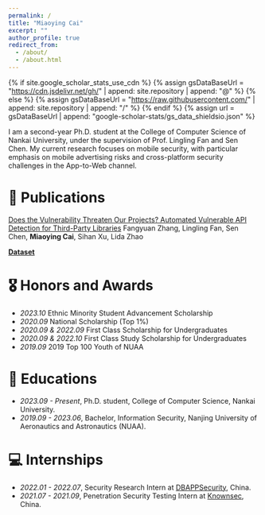```yaml
---
permalink: /
title: "Miaoying Cai"
excerpt: ""
author_profile: true
redirect_from: 
  - /about/
  - /about.html
---
```


{% if site.google_scholar_stats_use_cdn %}
{% assign gsDataBaseUrl = "https://cdn.jsdelivr.net/gh/" | append: site.repository | append: "@" %}
{% else %}
{% assign gsDataBaseUrl = "https://raw.githubusercontent.com/" | append: site.repository | append: "/" %}
{% endif %}
{% assign url = gsDataBaseUrl | append: "google-scholar-stats/gs_data_shieldsio.json" %}

<span class='anchor' id='about-me'></span>

I am a second-year Ph.D. student at the College of Computer Science of Nankai University, under the supervision of Prof. Lingling Fan and Sen Chen. My current research focuses on mobile security, with particular emphasis on mobile advertising risks and cross-platform security challenges in the App-to-Web channel.

<!--My research interest includes mobile security and web security. I have published more than 100 papers at the top international AI conferences with total <a href='https://scholar.google.com/citations?user=DhtAFkwAAAAJ'>google scholar citations <strong><span id='total_cit'>260000+</span></strong></a> (You can also use google scholar badge <a href='https://scholar.google.com/citations?user=DhtAFkwAAAAJ'><img src="https://img.shields.io/endpoint?url={{ url | url_encode }}&logo=Google%20Scholar&labelColor=f6f6f6&color=9cf&style=flat&label=citations"></a>).-->


<!--# 🔥 News-->
<!--- *2022.02*: &nbsp;🎉🎉 Lorem ipsum dolor sit amet, consectetur adipiscing elit. Vivamus ornare aliquet ipsum, ac tempus justo dapibus sit amet. -->
<!--- *2022.02*: &nbsp;🎉🎉 Lorem ipsum dolor sit amet, consectetur adipiscing elit. Vivamus ornare aliquet ipsum, ac tempus justo dapibus sit amet. -->

# 📝 Publications 

<!--<div class='paper-box'><div class='paper-box-image'><div><div class="badge">TSE 2024</div></div></div>-->
<!--<div class='paper-box'><div class='paper-box-image'><div class="badge">TSE 2024</div></div>-->
<!--<div class='paper-box-text' markdown="1">-->
[Does the Vulnerability Threaten Our Projects? Automated Vulnerable API Detection for Third-Party Libraries](https://ieeexplore.ieee.org/abstract/document/10666791)
Fangyuan Zhang, Lingling Fan, Sen Chen, **Miaoying Cai**, Sihan Xu, Lida Zhao

[**Dataset**](https://github.com/VAScanner/VAScanner) <strong><span class='show_paper_citations' data='DhtAFkwAAAAJ:ALROH1vI_8AC'></span></strong>

<!--<div class='paper-box'><div class='paper-box-image'><div><div class="badge">CVPR 2016</div><img src='images/500x300.png' alt="sym" width="100%"></div></div>-->
<!--<div class='paper-box-text' markdown="1">-->

<!--[Deep Residual Learning for Image Recognition](https://openaccess.thecvf.com/content_cvpr_2016/papers/He_Deep_Residual_Learning_CVPR_2016_paper.pdf)-->
<!---->
<!--**Kaiming He**, Xiangyu Zhang, Shaoqing Ren, Jian Sun-->

<!--[**Project**](https://scholar.google.com/citations?view_op=view_citation&hl=zh-CN&user=DhtAFkwAAAAJ&citation_for_view=DhtAFkwAAAAJ:ALROH1vI_8AC) <strong><span class='show_paper_citations' data='DhtAFkwAAAAJ:ALROH1vI_8AC'></span></strong>-->
<!--- Lorem ipsum dolor sit amet, consectetur adipiscing elit. Vivamus ornare aliquet ipsum, ac tempus justo dapibus sit amet. -->
<!--</div>-->
<!--</div>-->
<!---->
<!--- [Lorem ipsum dolor sit amet, consectetur adipiscing elit. Vivamus ornare aliquet ipsum, ac tempus justo dapibus sit amet](https://github.com), A, B, C, **CVPR 2020**-->

# 🎖 Honors and Awards
- *2023.10* Ethnic Minority Student Advancement Scholarship
- *2020.09* National Scholarship (Top 1%) 
- *2020.09 & 2022.09* First Class Scholarship for Undergraduates 
- *2020.09 & 2022.10* First Class Study Scholarship for Undergraduates
- *2019.09* 2019 Top 100 Youth of NUAA 

# 📖 Educations
- *2023.09 - Present*, Ph.D. student, College of Computer Science, Nankai University. 
- *2019.09 - 2023.06*, Bachelor, Information Security, Nanjing University of Aeronautics and Astronautics (NUAA). 

<!--# 💬 Invited Talks-->
<!--- *2021.06*, Lorem ipsum dolor sit amet, consectetur adipiscing elit. Vivamus ornare aliquet ipsum, ac tempus justo dapibus sit amet. -->
<!--- *2021.03*, Lorem ipsum dolor sit amet, consectetur adipiscing elit. Vivamus ornare aliquet ipsum, ac tempus justo dapibus sit amet.  \| [\[video\]](https://github.com/)-->

# 💻 Internships
<!-- - *2019.05 - 2020.02*, [Lorem](https://github.com/), China.-->
- *2022.01 - 2022.07*, Security Research Intern at [DBAPPSecurity](https://www.dbappsecurity.com.cn/), China.
- *2021.07 - 2021.09*, Penetration Security Testing Intern at [Knownsec](https://www.yunaq.com/), China.
